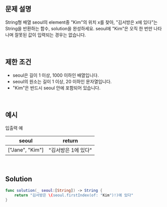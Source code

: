## 문제 설명

String형 배열 seoul의 element중 "Kim"의 위치 x를 찾아, "김서방은 x에 있다"는 String을 반환하는 함수, solution을 완성하세요. seoul에 "Kim"은 오직 한 번만 나타나며 잘못된 값이 입력되는 경우는 없습니다.

</br>

## 제한 조건

- seoul은 길이 1 이상, 1000 이하인 배열입니다.
- seoul의 원소는 길이 1 이상, 20 이하인 문자열입니다.
- "Kim"은 반드시 seoul 안에 포함되어 있습니다.

</br>

## 예시

입출력 예

|      seoul      |       return        |
| :-------------: | :-----------------: |
| ["Jane", "Kim"] | "김서방은 1에 있다" |

</br>

## Solution

```swift
func solution(_ seoul:[String]) -> String {
    return "김서방은 \(seoul.firstIndex(of: "Kim")!)에 있다"
}
```
